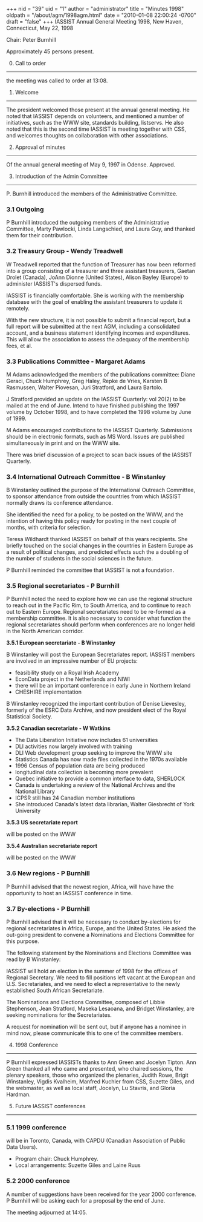 +++
nid = "39"
uid = "1"
author = "administrator"
title = "Minutes 1998"
oldpath = "/about/agm/1998agm.html"
date = "2010-01-08 22:00:24 -0700"
draft = "false"
+++
IASSIST Annual General Meeting 1998, New Haven, Connecticut, May 22,
1998

Chair: Peter Burnhill

Approximately 45 persons present.

0. Call to order
----------------

the meeting was called to order at 13:08.

1. Welcome
----------

The president welcomed those present at the annual general meeting. He
noted that IASSIST depends on volunteers, and mentioned a number of
initiatives, such as the WWW site, standards building, listservs. He
also noted that this is the second time IASSIST is meeting together with
CSS, and welcomes thoughts on collaboration with other associations.

2. Approval of minutes
----------------------

Of the annual general meeting of May 9, 1997 in Odense. Approved.

3. Introduction of the Admin Committee
--------------------------------------

P. Burnhill introduced the members of the Administrative Committee.

### 3.1 Outgoing

P Burnhill introduced the outgoing members of the Administrative
Committee, Marty Pawlocki, Linda Langschied, and Laura Guy, and thanked
them for their contribution.

### 3.2 Treasury Group - Wendy Treadwell

W Treadwell reported that the function of Treasurer has now been
reformed into a group consisting of a treasurer and three assistant
treasurers, Gaetan Drolet (Canada), JoAnn Dionne (United States), Alison
Bayley (Europe) to administer IASSIST's dispersed funds.

IASSIST is financially comfortable. She is working with the membership
database with the goal of enabling the assistant treasurers to update it
remotely.

With the new structure, it is not possible to submit a financial report,
but a full report will be submitted at the next AGM, including a
consolidated account, and a business statement identifying incomes and
expenditures. This will allow the association to assess the adequacy of
the membership fees, et al.

### 3.3 Publications Committee - Margaret Adams

M Adams acknowledged the members of the publications committee: Diane
Geraci, Chuck Humphrey, Greg Haley, Repke de Vries, Karsten B Rasmussen,
Walter Piovesan, Juri Stratford, and Laura Bartolo.

J Stratford provided an update on the IASSIST Quarterly: vol 20(2) to be
mailed at the end of June. Intend to have finished publishing the 1997
volume by October 1998, and to have completed the 1998 volume by June of
1999.

M Adams encouraged contributions to the IASSIST Quarterly. Submissions
should be in electronic formats, such as MS Word. Issues are published
simultaneously in print and on the WWW site.

There was brief discussion of a project to scan back issues of the
IASSIST Quarterly.

### 3.4 International Outreach Committee - B Winstanley

B Winstanley outlined the purpose of the International Outreach
Committee, to sponsor attendance from outside the countries from which
IASSIST normally draws its conference attendance.

She identified the need for a policy, to be posted on the WWW, and the
intention of having this policy ready for posting in the next couple of
months, with criteria for selection.

Teresa Wildhardt thanked IASSIST on behalf of this years recipients. She
briefly touched on the social changes in the countries in Eastern Europe
as a result of political changes, and predicted effects such the a
doubling of the number of students in the social sciences in the future.

P Burnhill reminded the committee that IASSIST is not a foundation.

### 3.5 Regional secretariates - P Burnhill

P Burnhill noted the need to explore how we can use the regional
structure to reach out in the Pacific Rim, to South America, and to
continue to reach out to Eastern Europe. Regional secretariates need to
be re-formed as a membership committee. It is also necessary to consider
what function the regional secretariates should perform when conferences
are no longer held in the North American corridor.

**3.5.1 European secretariate - B Winstanley**

B Winstanley will post the European Secretariates report. IASSIST
members are involved in an impressive number of EU projects:

-   feasibility study on a Royal Irish Academy
-   EconData project in the Netherlands and NIWI
-   there will be an important conference in early June in Northern
    Ireland
-   CHESHIRE implementation

B Winstanley recognized the important contribution of Denise Lievesley,
formerly of the ESRC Data Archive, and now president elect of the Royal
Statistical Society.

**3.5.2 Canadian secretariate - W Watkins**

-   The Data Liberation Initiative now includes 61 universities
-   DLI activities now largely involved with training
-   DLI Web development group seeking to improve the WWW site
-   Statistics Canada has now made files collected in the 1970s
    available
-   1996 Census of population data are being produced
-   longitudinal data collection is becoming more prevalent
-   Quebec initiative to provide a common interface to data, SHERLOCK
-   Canada is undertaking a review of the National Archives and the
    National Library
-   ICPSR still has 24 Canadian member institutions
-   She introduced Canada's latest data librarian, Walter Giesbrecht of
    York University

**3.5.3 US secretariate report**

will be posted on the WWW

**3.5.4 Australian secretariate report**

will be posted on the WWW

### 3.6 New regions - P Burnhill

P Burnhill advised that the newest region, Africa, will have have the
opportunity to host an IASSIST conference in time.

### 3.7 By-elections - P Burnhill

P Burnhill advised that it will be necessary to conduct by-elections for
regional secretariates in Africa, Europe, and the United States. He
asked the out-going president to convene a Nominations and Elections
Committee for this purpose.

The following statement by the Nominations and Elections Committee was
read by B Winstanley:

IASSIST will hold an election in the summer of 1998 for the offices of
Regional Secretary. We need to fill positions left vacant at the
European and U.S. Secretariates, and we need to elect a representative
to the newly established South African Secretariate.

The Nominations and Elections Committee, composed of Libbie Stephenson,
Jean Stratford, Maseka Lesaoana, and Bridget Winstanley, are seeking
nominations for the Secretariates.

A request for nomination will be sent out, but if anyone has a nominee
in mind now, please communicate this to one of the committee members.

4. 1998 Conference
------------------

P Burnhill expressed IASSISTs thanks to Ann Green and Jocelyn Tipton.
Ann Green thanked all who came and presented, who chaired sessions, the
plenary speakers, those who organized the plenaries, Judith Rowe, Brigit
Winstanley, Vigdis Kvalheim, Manfred Kuchler from CSS, Suzette Giles,
and the webmaster, as well as local staff, Jocelyn, Lu Stavris, and
Gloria Hardman.

5. Future IASSIST conferences
-----------------------------

### 5.1 1999 conference

will be in Toronto, Canada, with CAPDU (Canadian Association of Public
Data Users).

-   Program chair: Chuck Humphrey.
-   Local arrangements: Suzette Giles and Laine Ruus

### 5.2 2000 conference

A number of suggestions have been received for the year 2000 conference.
P Burnhill will be asking each for a proposal by the end of June.

The meeting adjourned at 14:05.
